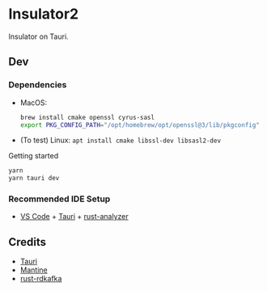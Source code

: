 # Insulator2

Insulator on Tauri.

## Dev

### Dependencies

- MacOS:
  ```bash
  brew install cmake openssl cyrus-sasl
  export PKG_CONFIG_PATH="/opt/homebrew/opt/openssl@3/lib/pkgconfig"
  ```
- (To test) Linux: `apt install cmake libssl-dev libsasl2-dev`

Getting started

```bash
yarn
yarn tauri dev
```

### Recommended IDE Setup

- [VS Code](https://code.visualstudio.com/) + [Tauri](https://marketplace.visualstudio.com/items?itemName=tauri-apps.tauri-vscode) + [rust-analyzer](https://marketplace.visualstudio.com/items?itemName=rust-lang.rust-analyzer)

## Credits

- [Tauri](https://tauri.app/)
- [Mantine](https://mantine.dev/)
- [rust-rdkafka](https://github.com/fede1024/rust-rdkafka)
